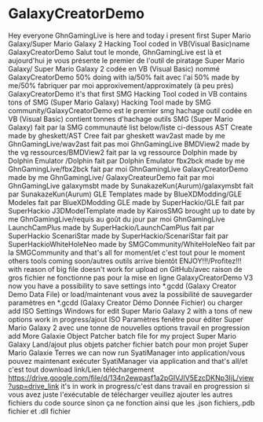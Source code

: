 # GalaxyCreatorDemo
Hey everyone GhnGamingLive is here and today i present first Super Mario Galaxy/Super Mario Galaxy 2 Hacking Tool coded in VB(Visual Basic)name 
GalaxyCreatorDemo Salut tout le monde, GhnGamingLive est là et aujourd'hui je vous présente le premier de l'outil de piratage Super Mario Galaxy/
Super Mario Galaxy 2 codée en VB (Visual Basic) nommé GalaxyCreatorDemo 50% doing with ia/50% fait avec l'ai 50% made by me/50% fabriquer par moi 
approxivement/approximately (à peu près) GalaxyCreatorDemo it's that first SMG Hacking Tool coded in VB contains tons of SMG (Super Mario Galaxy) 
Hacking Tool made by SMG community/GalaxyCreatorDemo est le premier smg hachage outil codée en VB (Visual Basic) contient tonnes d'hachage outils SMG 
(Super Mario Galaxy) fait par la SMG communauté list below/liste ci-dessous AST Create made by gheskett/AST Cree fait par gheskett wav2ast made by me 
GhnGamingLive/wav2ast fait pas moi GhnGamingLive BMDView2 made by the vg ressources/BMDView2 fait par la vg ressource Dolphin made by Dolphin Emulator
/Dolphin fait par Dolphin Emulator fbx2bck made by me GhnGamingLive/fbx2bck fait par moi GhnGamingLive GalaxyCreatorDemo made by me GhnGamingLive/
GalaxyCreateurDemo fait par moi GhnGamingLive galaxymsbt made by SunakazeKun(Aurum)/galaxymsbt fait par SunakazeKun(Aurum) GLE Templates made
 by BlueXDModding/GLE Modeles fait par BlueXDModding GLE made by SuperHackio/GLE fait par SuperHackio J3DModelTemplate made by KairosSMG brought 
 up to date by me GhnGamingLive/requis au goût du jour par moi GhnGamingLive LaunchCamPlus made by SuperHackio/LaunchCamPlus fait par 
 SuperHackio ScenariStar made by SuperHackio/ScenariStar fait par SuperHackioWhiteHoleNeo made by SMGCommunity/WhiteHoleNeo fait par la 
 SMGCommunity and that's all for moment/et c'est tout pour le moment others tools coming soon/autres outils arrive bientôt ENJOY!!!/Profitez!!!
 with reason of big file doesn't work for upload on GitHub/avec raison de gros fichier ne fonctionne pas pour la mise en ligne
GalaxyCreatorDemo V3
now you have a possibility to save settings into *.gcdd (Galaxy Creator Demo Data File) or load/maintenant vous avez la possibilité de sauvegarder paramètres en *.gcdd (Galaxy Creator Démo Donnée Fichier) ou charger
add ISO Settings Windows for edit Super Mario Galaxy 2 with a tons of new options work in progress/ajout ISO Paramètres fenêtre pour éditer Super Mario Galaxy 2 avec une tonne de nouvelles options travail en progression
add More Galaxie Object Patcher batch file for my project Super Mario Galaxy Land/ajout plus objets patcher fichier batch pour mon
projet Super Mario Galaxie Terres
we can now run SyatiManager into application/vous pouvez maintenant exécuter SyatiManager via application
and that's all/et c'est tout
download link/Lien téléchargement https://drive.google.com/file/d/134n2ewpasf1a2pGIVJIV5EzcDKNp3IjL/view?usp=drive_link
it's in work in progress/c'est dans travail en progression 
si vous avez juste l'exécutable de télécharger veuillez ajouter les autres fichiers du code source sinon ça ne fonction ainsi que les .json fichiers,.pdb fichier et .dll fichier

